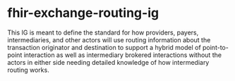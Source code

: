 # fhir-exchange-routing-ig
This IG is meant to define the standard for how providers, payers, intermediaries, and other actors will use  routing information about the transaction originator and destination to support a hybrid model of point-to-point interaction as well as intermediary brokered interactions without the actors in either side needing detailed knowledge of how intermediary routing works.

